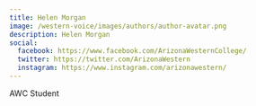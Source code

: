 ```yaml
---
title: Helen Morgan
image: /western-voice/images/authors/author-avatar.png
description: Helen Morgan
social:
  facebook: https://www.facebook.com/ArizonaWesternCollege/
  twitter: https://twitter.com/ArizonaWestern
  instagram: https://www.instagram.com/arizonawestern/
---
```


AWC Student